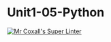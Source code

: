 # Unit1-05-Python
[![Mr Coxall's Super Linter](https://github.com/ICS3U-C-Programming-Serge-H/Unit1-05-Python/workflows/Mr%20Coxall's%20Super%20Linter/badge.svg)](https://github.com/ICS3U-C-Programming-Serge-H/Unit1-05-Python/actions/)
